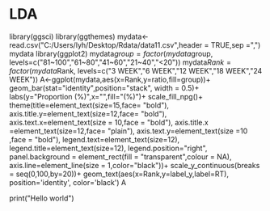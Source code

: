 # LDA
library(ggsci)
library(ggthemes)
mydata<-read.csv("C:/Users/lyh/Desktop/Rdata/data11.csv",header = TRUE,sep =",")
mydata
library(ggplot2)
mydata$group = factor(mydata$group, levels=c("81~100","61~80","41~60","21~40","<20"))
mydata$Rank = factor(mydata$Rank, levels=c("3 WEEK","6 WEEK","12 WEEK","18 WEEK","24 WEEK"))
A<-ggplot(mydata,aes(x=Rank,y=ratio,fill=group))+
  geom_bar(stat="identity",position="stack", width = 0.5)+
  labs(y="Proportion (%)",x="",fill="(%)")+
  scale_fill_npg()+
  theme(title=element_text(size=15,face= "bold"),
        axis.title.y=element_text(size=12,face= "bold"),
        axis.text.x=element_text(size = 10,face = "bold"),
        axis.title.x =element_text(size=12,face= "plain"),
        axis.text.y=element_text(size =10 ,face = "bold"),
        legend.text=element_text(size=12),
        legend.title=element_text(size=12),
        legend.position="right",
        panel.background = element_rect(fill = "transparent",colour = NA),
        axis.line=element_line(size = 1,color="black"))+
  scale_y_continuous(breaks = seq(0,100,by=20))+
  geom_text(aes(x=Rank,y=label_y,label=RT),
            position='identity', color='black')
A

print("Hello world")

